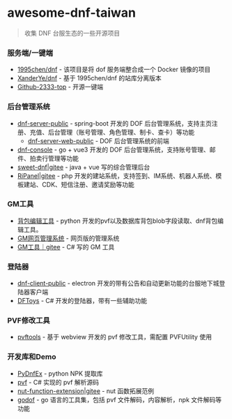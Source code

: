 # awesome-dnf-taiwan

> 收集 DNF 台服生态的一些开源项目

### 服务端/一键端
- [1995chen/dnf](https://github.com/1995chen/dnf) - 该项目是将 dof 服务端整合成一个 Docker 镜像的项目
- [XanderYe/dnf](https://github.com/XanderYe/dnf) - 基于 1995chen/dnf 的站库分离版本
- [Github-2333-top](https://github.com/Github-2333-top/docs) - 开源一键端

### 后台管理系统
- [dnf-server-public](https://github.com/onlyGuo/dnf-server-public) - spring-boot 开发的 DOF 后台管理系统，支持主页注册、充值、后台管理（账号管理、角色管理、制卡、查卡）等功能
	- [dnf-server-web-public](https://github.com/onlyGuo/dnf-server-web-public) - DOF 后台管理系统的前端
- [dnf-console](https://github.com/localhostjason/dnf-console) - go + vue3 开发的 DOF 后台管理系统，支持账号管理、邮件、拍卖行管理等功能
- [sweet-dnf|gitee](https://gitee.com/sweet_repo/sweet-dnf) - java + vue 写的综合管理后台
- [RiPanel|gitee](https://gitee.com/Roguei/ripanel/) - php 开发的建站系统，支持签到、IM系统、机器人系统、模板建站、CDK、短信注册、邀请奖励等功能

### GM工具
- [背包编辑工具](https://github.com/Zageku/DNF_pvf_python) - python 开发的pvf以及数据库背包blob字段读取、dnf背包编辑工具。
- [GM网页管理系统](https://github.com/wubin1998/DNF_GM_Tool) - 网页版的管理系统
- [GM工具｜gitee](https://gitee.com/AsakuraYou/dnf__-gm_-tools) - C# 写的 GM 工具

### 登陆器
- [dnf-client-public](https://github.com/onlyGuo/dnf-client-public) - electron 开发的带有公告和自动更新功能的台服地下城登陆器客户端
- [DFToys](https://github.com/differentrain/DFToys) - C# 开发的登陆器，带有一些辅助功能

### PVF修改工具
- [pvftools](https://github.com/dof-dev/pvftools) - 基于 webview 开发的 pvf 修改工具，需配置 PVFUtility 使用

### 开发库和Demo
- [PyDnfEx](https://github.com/HsOjo/PyDnfEx) - python NPK 提取库
- [pvf](https://github.com/similing4/pvf) - C# 实现的 pvf 解析源码
- [nut-function-extension|gitee](https://gitee.com/sunstar59/nut-function-extension) - nut 函数拓展范例
- [godof](https://github.com/dof-dev/godof) - go 语言的工具集，包括 pvf 文件解码，内容解析，npk 文件解码等功能
